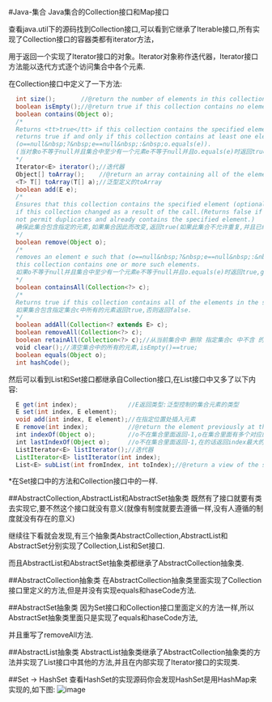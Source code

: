 #Java-集合
Java集合的Collection接口和Map接口

查看java.util下的源码找到Collection接口,可以看到它继承了Iterable接口,所有实现了Collection接口的容器类都有iterator方法，

用于返回一个实现了Iterator接口的对象。Iterator对象称作迭代器，Iterator接口方法能以迭代方式逐个访问集合中各个元素.

在Collection接口中定义了一下方法:
```java
  int size();       //@return the number of elements in this collection(返回集合中的元素个数)
  boolean isEmpty();//@return true if this collection contains no elements(集合中没有数据时返回true)
  boolean contains(Object o);
  /*
  Returns <tt>true</tt> if this collection contains the specified element.More formally, 
  returns true if and only if this collection contains at least one element e such that
  (o==null&nbsp;?&nbsp;e==null&nbsp;:&nbsp;o.equals(e)).
  (当对象o不等于null并且集合中至少有一个元素e不等于null并且o.equals(e)时返回true,意味着对象的话我们要重写equals和haseCode方法)
  */
  Iterator<E> iterator();//迭代器
  Object[] toArray();    //@return an array containing all of the elements in this collection(返回一个包含集合所有元素的数组)
  <T> T[] toArray(T[] a);//泛型定义的toArray
  boolean add(E e);      
  /*
  Ensures that this collection contains the specified element (optional operation).Returns true 
  if this collection changed as a result of the call.(Returns false if this collection does
  not permit duplicates and already contains the specified element.)
  确保此集合包含指定的元素,如果集合因此而改变,返回true(如果此集合不允许重复,并且已经包含指定的元素,则返回false.)
  */
  boolean remove(Object o);
  /*
  removes an element e such that (o==null&nbsp;?&nbsp;e==null&nbsp;:&nbsp;o.equals(e)), if
  this collection contains one or more such elements.
  如果o不等于null并且集合中至少有一个元素e不等于null并且o.equals(e)时返回true,g否则返回false.
  */
  boolean containsAll(Collection<?> c);
  /*
  Returns true if this collection contains all of the elements in the specified collection.
  如果集合包含指定集合c中所有的元素返回true,否则返回false.
  */
  boolean addAll(Collection<? extends E> c);
  boolean removeAll(Collection<?> c);
  boolean retainAll(Collection<?> c);//从当前集合中 删除 指定集合c 中不含 的所有元素
  void clear();//清空集合中的所有的元素,isEmpty()==true;
  boolean equals(Object o);
  int hashCode();
```
然后可以看到List和Set接口都继承自Collection接口,在List接口中又多了以下内容:
```java
  E get(int index);              //E返回类型:泛型控制的集合元素的类型
  E set(int index, E element);
  void add(int index, E element);//在指定位置处插入元素
  E remove(int index);           //@return the element previously at the specified position(删除并返回指定d位置的元素)
  int indexOf(Object o);         //o不在集合里面返回-1,o在集合里面有多个对应的话返回index值小的
  int lastIndexOf(Object o);     //o不在集合里面返回-1,在的话返回index最大的
  ListIterator<E> listIterator();//迭代器
  ListIterator<E> listIterator(int index);
  List<E> subList(int fromIndex, int toIndex);//@return a view of the specified range within this list
```
*在Set接口中的方法和Collection接口中的一样.

##AbstractCollection,AbstractList和AbstractSet抽象类
既然有了接口就要有类去实现它,要不然这个接口就没有意义(就像有制度就要去遵循一样,没有人遵循的制度就没有存在的意义)

继续往下看就会发现,有三个抽象类AbstractCollection,AbstractList和AbstractSet分别实现了Collection,List和Set接口.

而且AbstractList和AbstractSet抽象类都继承了AbstractCollection抽象类.

##AbstractCollection抽象类
在AbstractCollection抽象类里面实现了Collection接口里定义的方法,但是并没有实现equals和haseCode方法.

##AbstractSet抽象类
因为Set接口和Collection接口里面定义的方法一样,所以AbstractSet抽象类里面只是实现了equals和haseCode方法,

并且重写了removeAll方法.

##AbstractList抽象类
AbstractList抽象类继承了AbstractCollection抽象类的方法并实现了List接口中其他的方法,并且在内部实现了Iterator接口的实现类.

##Set -> HashSet
查看HashSet的实现源码你会发现HashSet是用HashMap来实现的,如下图:
![image](http://github.com/zhangff01/Java-Summary/Java-Collection/HashSet构造函数.png)
